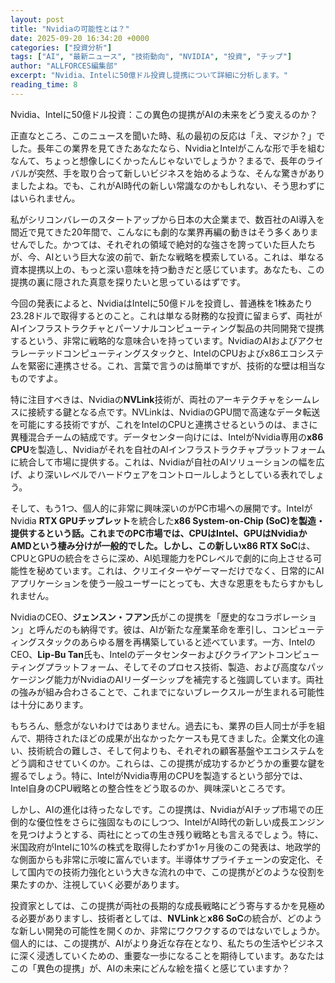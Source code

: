 ```yaml
---
layout: post
title: "Nvidiaの可能性とは？"
date: 2025-09-20 16:34:20 +0000
categories: ["投資分析"]
tags: ["AI", "最新ニュース", "技術動向", "NVIDIA", "投資", "チップ"]
author: "ALLFORCES編集部"
excerpt: "Nvidia、Intelに50億ドル投資し提携について詳細に分析します。"
reading_time: 8
---
```


Nvidia、Intelに50億ドル投資：この異色の提携がAIの未来をどう変えるのか？

正直なところ、このニュースを聞いた時、私の最初の反応は「え、マジか？」でした。長年この業界を見てきたあなたなら、NvidiaとIntelがこんな形で手を組むなんて、ちょっと想像しにくかったんじゃないでしょうか？まるで、長年のライバルが突然、手を取り合って新しいビジネスを始めるような、そんな驚きがありましたよね。でも、これがAI時代の新しい常識なのかもしれない、そう思わずにはいられません。

私がシリコンバレーのスタートアップから日本の大企業まで、数百社のAI導入を間近で見てきた20年間で、こんなにも劇的な業界再編の動きはそう多くありませんでした。かつては、それぞれの領域で絶対的な強さを誇っていた巨人たちが、今、AIという巨大な波の前で、新たな戦略を模索している。これは、単なる資本提携以上の、もっと深い意味を持つ動きだと感じています。あなたも、この提携の裏に隠された真意を探りたいと思っているはずです。

今回の発表によると、NvidiaはIntelに50億ドルを投資し、普通株を1株あたり23.28ドルで取得するとのこと。これは単なる財務的な投資に留まらず、両社がAIインフラストラクチャとパーソナルコンピューティング製品の共同開発で提携するという、非常に戦略的な意味合いを持っています。NvidiaのAIおよびアクセラレーテッドコンピューティングスタックと、IntelのCPUおよびx86エコシステムを緊密に連携させる。これ、言葉で言うのは簡単ですが、技術的な壁は相当なものですよ。

特に注目すべきは、Nvidiaの**NVLink**技術が、両社のアーキテクチャをシームレスに接続する鍵となる点です。NVLinkは、NvidiaのGPU間で高速なデータ転送を可能にする技術ですが、これをIntelのCPUと連携させるというのは、まさに異種混合チームの結成です。データセンター向けには、IntelがNvidia専用の**x86 CPU**を製造し、Nvidiaがそれを自社のAIインフラストラクチャプラットフォームに統合して市場に提供する。これは、Nvidiaが自社のAIソリューションの幅を広げ、より深いレベルでハードウェアをコントロールしようとしている表れでしょう。

そして、もう1つ、個人的に非常に興味深いのがPC市場への展開です。IntelがNvidia **RTX GPUチップレット**を統合した**x86 System-on-Chip (SoC)**を製造・提供するという話。これまでのPC市場では、CPUはIntel、GPUはNvidiaかAMDという棲み分けが一般的でした。しかし、この新しい**x86 RTX SoC**は、CPUとGPUの統合をさらに深め、AI処理能力をPCレベルで劇的に向上させる可能性を秘めています。これは、クリエイターやゲーマーだけでなく、日常的にAIアプリケーションを使う一般ユーザーにとっても、大きな恩恵をもたらすかもしれません。

NvidiaのCEO、**ジェンスン・フアン**氏がこの提携を「歴史的なコラボレーション」と呼んだのも納得です。彼は、AIが新たな産業革命を牽引し、コンピューティングスタックのあらゆる層を再構築していると述べています。一方、IntelのCEO、**Lip-Bu Tan**氏も、Intelのデータセンターおよびクライアントコンピューティングプラットフォーム、そしてそのプロセス技術、製造、および高度なパッケージング能力がNvidiaのAIリーダーシップを補完すると強調しています。両社の強みが組み合わさることで、これまでにないブレークスルーが生まれる可能性は十分にあります。

もちろん、懸念がないわけではありません。過去にも、業界の巨人同士が手を組んで、期待されたほどの成果が出なかったケースも見てきました。企業文化の違い、技術統合の難しさ、そして何よりも、それぞれの顧客基盤やエコシステムをどう調和させていくのか。これらは、この提携が成功するかどうかの重要な鍵を握るでしょう。特に、IntelがNvidia専用のCPUを製造するという部分では、Intel自身のCPU戦略との整合性をどう取るのか、興味深いところです。

しかし、AIの進化は待ったなしです。この提携は、NvidiaがAIチップ市場での圧倒的な優位性をさらに強固なものにしつつ、IntelがAI時代の新しい成長エンジンを見つけようとする、両社にとっての生き残り戦略とも言えるでしょう。特に、米国政府がIntelに10%の株式を取得したわずか1ヶ月後のこの発表は、地政学的な側面からも非常に示唆に富んでいます。半導体サプライチェーンの安定化、そして国内での技術力強化という大きな流れの中で、この提携がどのような役割を果たすのか、注視していく必要があります。

投資家としては、この提携が両社の長期的な成長戦略にどう寄与するかを見極める必要がありますし、技術者としては、**NVLink**と**x86 SoC**の統合が、どのような新しい開発の可能性を開くのか、非常にワクワクするのではないでしょうか。個人的には、この提携が、AIがより身近な存在となり、私たちの生活やビジネスに深く浸透していくための、重要な一歩になることを期待しています。あなたはこの「異色の提携」が、AIの未来にどんな絵を描くと感じていますか？

